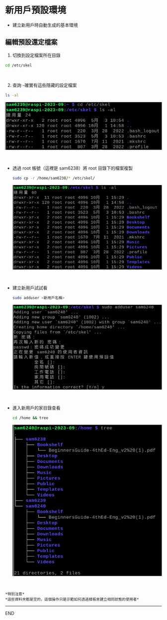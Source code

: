 # 新用戶預設環境
- 建立新用戶時自動生成的基本環境

## 編輯預設還定檔案

1. 切換到設定檔案所在目錄
  
  ```bash
  cd /etc/skel
  ```

</br>

2. 查詢
  -確實有這些隱藏的設定檔案

  ```bash
  ls -al
  ```

  ![](images/img_601.png)

</br>

- 透過 root 帳號（這裡是 sam6238）將 root 目錄下的檔案複製

  ```bash
  sudo cp -r /home/sam6238/* /etc/skel/
  ```

  ![](images/img_602.png)

</br>

- 建立新用戶試試看

  ```bash
  sudo adduser <新用戶名稱>
  ```

  ![](images/img_603.png)

</br>

- 進入新用戶的家目錄查看

  ```bash
  cd /home && tree
  ```

  ![](images/img_604.png)

</br>

    *特別注意*
    *這些資料夾都是空的，這個操作只是示範如何透過樣板來建立相同狀態的使用者*

---

END

